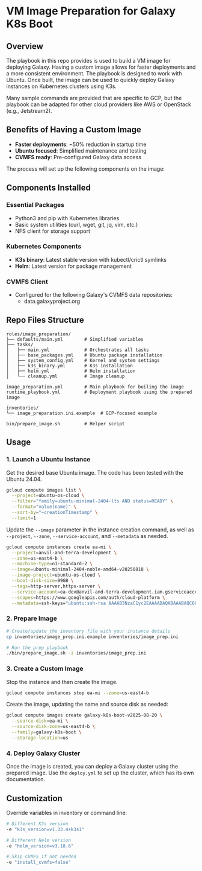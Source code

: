 # VM Image Preparation for Galaxy K8s Boot

## Overview

The playbook in this repo provides is used to build a VM image for deploying
Galaxy. Having a custom image allows for faster deployments and a more
consistent environment. The playbook is designed to work with Ubuntu. Once
built, the image can be used to quickly deploy Galaxy instances on Kubernetes
clusters using K3s.

Many sample commands are provided that are specific to GCP, but the playbook can
be adapted for other cloud providers like AWS or OpenStack (e.g., Jetstream2).

## Benefits of Having a Custom Image

- **Faster deployments**: ~50% reduction in startup time
- **Ubuntu focused**: Simplified maintenance and testing
- **CVMFS ready**: Pre-configured Galaxy data access

The process will set up the following components on the image:

## Components Installed

### Essential Packages
- Python3 and pip with Kubernetes libraries
- Basic system utilities (curl, wget, git, jq, vim, etc.)
- NFS client for storage support

### Kubernetes Components
- **K3s binary**: Latest stable version with kubectl/crictl symlinks
- **Helm**: Latest version for package management

### CVMFS Client
- Configured for the following Galaxy's CVMFS data repositories:
  - data.galaxyproject.org

## Repo Files Structure

```
roles/image_preparation/
├── defaults/main.yml        # Simplified variables
├── tasks/
│   ├── main.yml             # Orchestrates all tasks
│   ├── base_packages.yml    # Ubuntu package installation
│   ├── system_config.yml    # Kernel and system settings
│   ├── k3s_binary.yml       # K3s installation
│   ├── helm.yml             # Helm installation
│   └── cleanup.yml          # Image cleanup

image_preparation.yml        # Main playbook for builing the image
runtime_playbook.yml         # Deployment playbook using the prepared image

inventories/
└── image_preparation.ini.example  # GCP-focused example

bin/prepare_image.sh         # Helper script
```

## Usage

### 1. Launch a Ubuntu Instance

Get the desired base Ubuntu image. The code has been tested with the Ubuntu 24.04.

```bash
gcloud compute images list \
  --project=ubuntu-os-cloud \
  --filter="family=ubuntu-minimal-2404-lts AND status=READY" \
  --format="value(name)" \
  --sort-by="~creationTimestamp" \
  --limit=1
```

Update the `--image` parameter in the instance creation command, as well as
`--project`, `--zone`, `--service-account`, and `--metadata` as needed.

```bash
gcloud compute instances create ea-mi \
  --project=anvil-and-terra-development \
  --zone=us-east4-b \
  --machine-type=n1-standard-2 \
  --image=ubuntu-minimal-2404-noble-amd64-v20250818 \
  --image-project=ubuntu-os-cloud \
  --boot-disk-size=99GB \
  --tags=http-server,https-server \
  --service-account=ea-dev@anvil-and-terra-development.iam.gserviceaccount.com \
  --scopes=https://www.googleapis.com/auth/cloud-platform \
  --metadata=ssh-keys="ubuntu:ssh-rsa AAAAB3NzaC1yc2EAAAADAQABAAABAQC66Snr9/0wpnzOkseCDm5xwq8zOI3EyEh0eec0MkED32ZBCFBcS1bnuwh8ZJtjgK0lDEfMAyR9ZwBlGM+BZW1j9h62gw6OyddTNjcKpFEdC9iA6VLpaVMjiEv9HgRw3CglxefYnEefG6j7RW4J9SU1RxEHwhUUPrhNv4whQe16kKaG6P6PNKH8tj8UCoHm3WdcJRXfRQEHkjoNpSAoYCcH3/534GnZrT892oyW2cfiz/0vXOeNkxp5uGZ0iss9XClxlM+eUYA/Klv/HV8YxP7lw8xWSGbTWqL7YkWa8qoQQPiV92qmJPriIC4dj+TuDsoMjbblcgMZN1En+1NEVMbV ea_key_pair"
```

### 2. Prepare Image

```bash
# Create/update the inventory file with your instance details
cp inventories/image_prep.ini.example inventories/image_prep.ini

# Run the prep playbook
./bin/prepare_image.sh -i inventories/image_prep.ini
```

### 3. Create a Custom Image

Stop the instance and then create the image.

```bash
gcloud compute instances stop ea-mi --zone=us-east4-b
```
Create the image, updating the name and source disk as needed:

```bash
gcloud compute images create galaxy-k8s-boot-v2025-08-20 \
  --source-disk=ea-mi \
  --source-disk-zone=us-east4-b \
  --family=galaxy-k8s-boot \
  --storage-location=us
```

### 4. Deploy Galaxy Cluster

Once the image is created, you can deploy a Galaxy cluster using the prepared
image. Use the `deploy.yml` to set up the cluster, which has its own
documentation.

## Customization

Override variables in inventory or command line:

```bash
# Different K3s version
-e "k3s_version=v1.33.4+k3s1"

# Different Helm version
-e "helm_version=v3.18.6"

# Skip CVMFS if not needed
-e "install_cvmfs=false"
```
